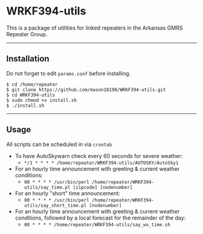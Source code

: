 # WRKF394-utils
This is a package of utilities for linked repeaters in the Arkansas GMRS Repeater Group.

---

## Installation

Do not forget to edit `params.conf` before installing.

    $ cd /home/repeater
    $ git clone https://github.com/mason10198/WRKF394-utils.git
    $ cd WRKF394-utils
    $ sudo chmod +x install.sh
    $ ./install.sh

---

## Usage
All scripts can be scheduled in via `crontab`

- To have AutoSkywarn check every 60 seconds for severe weather:
    - `*/1 * * * * /home/repeater/WRKF394-utils/AUTOSKY/AutoSky1`
- For an hourly time announcement with greeting & current weather conditions:
    - `00 * * * * /usr/bin/perl /home/repeater/WRKF394-utils/say_time.pl [zipcode] [nodenumber]`
- For an hourly "short" time announcement:
    - `00 * * * * /usr/bin/perl /home/repeater/WRKF394-utils/say_short_time.pl [nodenumber]`
- For an hourly time announcement with greeting & current weather conditions, followed by a local forecast for the remainder of the day:
    - `00 * * * * /home/repeater/WRKF394-utils/say_wx_time.sh`